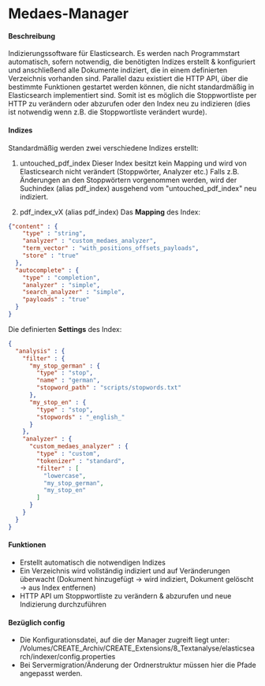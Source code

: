 # Medaes-Manager

#### Beschreibung
Indizierungssoftware für Elasticsearch.
Es werden nach Programmstart automatisch, sofern notwendig, die benötigten Indizes erstellt & konfiguriert und anschließend alle Dokumente indiziert, die in einem definierten Verzeichnis vorhanden sind.
Parallel dazu existiert die HTTP API, über die bestimmte Funktionen gestartet werden können, die nicht standardmäßig in Elasticsearch
implementiert sind. Somit ist es möglich die Stoppwortliste per HTTP zu verändern oder abzurufen oder den Index neu zu indizieren
(dies ist notwendig wenn z.B. die Stoppwortliste verändert wurde).

#### Indizes
Standardmäßig werden zwei verschiedene Indizes erstellt:

1. untouched_pdf_index
Dieser Index besitzt kein Mapping und wird von Elasticsearch nicht verändert (Stoppwörter, Analyzer etc.)
Falls z.B. Änderungen an den Stoppwörtern vorgenommen werden, wird der Suchindex (alias pdf_index) ausgehend vom "untouched_pdf_index" neu indiziert.

2. pdf_index_vX (alias pdf_index)
Das **Mapping** des Index:
```json
{"content" : {
    "type" : "string",
    "analyzer" : "custom_medaes_analyzer",
    "term_vector" : "with_positions_offsets_payloads",
    "store" : "true"
  },
  "autocomplete" : {
    "type" : "completion",
    "analyzer" : "simple",
    "search_analyzer" : "simple",
    "payloads" : "true"
  }
}
```

Die definierten **Settings** des Index:
```json
{
  "analysis" : {
    "filter" : {
      "my_stop_german" : {
        "type" : "stop",
        "name" : "german",
        "stopword_path" : "scripts/stopwords.txt"
      },
      "my_stop_en" : {
        "type" : "stop",
        "stopwords" : "_english_"
      }
    },
    "analyzer" : {
      "custom_medaes_analyzer" : {
        "type" : "custom",
        "tokenizer" : "standard",
        "filter" : [
          "lowercase",
          "my_stop_german",
          "my_stop_en"
        ]
      }
    }
  }
}
```

#### Funktionen
- Erstellt automatisch die notwendigen Indizes
- Ein Verzeichnis wird vollständig indiziert und auf Veränderungen überwacht (Dokument hinzugefügt -> wird indiziert, Dokument gelöscht -> aus Index entfernen)
- HTTP API um Stoppwortliste zu verändern & abzurufen und neue Indizierung durchzuführen

#### Bezüglich config
- Die Konfigurationsdatei, auf die der Manager zugreift liegt unter:
    /Volumes/CREATE_Archiv/CREATE_Extensions/8_Textanalyse/elasticsearch/indexer/config.properties
- Bei Servermigration/Änderung der Ordnerstruktur müssen hier die Pfade angepasst werden.
